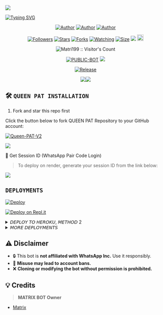 <img align="center" height="auto"
src="https://files.catbox.moe/vf5q1y.png">

[![Typing SVG](https://readme-typing-svg.herokuapp.com?font=Rockstar-ExtraBold&size=30&pause=1000&color=0000FF&center=true&vCenter=true&width=815&height=60&lines=Q+U+E+E+N+-+P+A+T+▇)](https://git.io/typing-svg)
<br>

</p>
<p align="center">
<a href="https://github.com/Matri199"><img title="Author" src="https://img.shields.io/badge/Matrix King-blue?style=for-the-badge&logo=Github"></a> 
<a href="https://youtube.com/@matrix-zat"><img title="Author" src="https://img.shields.io/badge/YT CHANNEL-darkred?style=for-the-badge&logo=youtube"></a> 
<a href="https://wa.me/233593734312"><img title="Author" src="https://img.shields.io/badge/Contact Me-darkgreen?style=for-the-badge&logo=whatsapp"></a>
</p> 

<p align="center">
<a href="https://github.com/Matri199/followers"><img title="Followers" src="https://img.shields.io/github/followers/Matri199?color=purple&style=flat-square"></a>
<a href="https://github.com/Matri199/Queen-PAT/stargazers/"><img title="Stars" src="https://img.shields.io/github/stars/Matri199/QUEEN-PAT?color=blue&style=flat-square"></a>
<a href="https://github.com/Matri199/Queen-PAT/network/members"><img title="Forks" src="https://img.shields.io/github/forks/Matri199/Queen-PAT?color=blue&style=flat-square"></a>
<a href="https://github.com/Matri199/Queen-PAT/watchers"><img title="Watching" src="https://img.shields.io/github/watchers/Matri199/Queen-PAT?label=Watchers&color=blue&style=flat-square"></a>
<a href="https://github.com/Matri199/Queen-PAT/"><img title="Size" src="https://img.shields.io/github/repo-size/Matri199/Queen-PAT?style=flat-square&color=green"></a>
<a href="https://hits.seeyoufarm.com"><img src="https://hits.seeyoufarm.com/api/count/incr/badge.svg?url=https%3A%2F%2Fgithub.com%2FMatri199%2FQUEEN-PAT&count_bg=%2379C83D&title_bg=%23555555&icon=probot.svg&icon_color=%2300FF6D&title=hits&edge_flat=false"/></a>
<a href="https://github.com/Matri199/Queen-PAT/graphs/commit-activity"><img height="20" src="https://img.shields.io/badge/Maintained%3F-yes-green.svg"></a>
</p>

<p align="center"><img src="https://profile-counter.glitch.me/{Queen-PAT}/count.svg" alt="Matri199 :: Visitor's Count" /></p>

<p align="center">
<a href="https://github.com/Matri199/Queen-PAT"><img title="PUBLIC-BOT" src="https://img.shields.io/static/v1?label=Language&message=English&style=flat-square&color=darkpink"></a>
<img src="https://komarev.com/ghpvc/?username=QUEEN-PAT&label=VIEWS&style=flat-square&color=blue" />
</p>

<p align="center">
<a href="https://github.com/Matri199/Queen-PAT"><img title="Release" src="https://img.shields.io/badge/Release-beta%20v2.0-darkcyan.svg?style=for-the-badge&logo=appveyor" /></a>
</p>

<p align='center'>
<a><img src='https://i.imgur.com/LyHic3i.gif'/></a><a><img src='https://i.imgur.com/LyHic3i.gif'/></a>

## 🛠️ `QUEEN PAT INSTALLATION`

1. Fork and star this repo first

Click the button below to fork QUEEN PAT Repository to your GitHub account:

<p align="left">
<a href="https://github.com/Matri199/Queen-PAT/fork"><img title="Queen-PAT-V2" src="https://img.shields.io/badge/FORK-QUEEN-PAT-V2h?color=darkblue&style=for-the-badge&logo=stackshare"></a>
</p>

<a><img src='https://i.imgur.com/LyHic3i.gif'/>

🔑 Get Session ID (WhatsApp Pair Code Login)

> To deploy on render, generate your session ID from the link below:

<p align="left">
<a href="https://queenpat-session.onrender.com/?">
<img src="https://img.shields.io/badge/%F0%9F%9A%80%20GET%20PAIR%20CODE%20WEB-ffcc00?style=for-the-badge"/>
</a>
</p>

## `DEPLOYMENTS`

[![Deploy](https://www.herokucdn.com/deploy/button.svg)](https://dashboard.heroku.com/new?template=https%3A%2F%2Fgithub.com%2FMatri199%2FQueen-PAT) 

[![Deploy on Repl.it](https://repl.it/badge/github/quiec/whatsAlfa)](https://repl.it/github/Matri199/Queen-PAT)

<details>
<summary>𝘋𝘌𝘗𝘓𝘖𝘠 𝘛𝘖 𝘏𝘌𝘙𝘖𝘒𝘜, 𝘔𝘌𝘛𝘏𝘖𝘋 2</summary>

... *(Deployment instructions remain same, just replace "Adiza" with "Queen-PAT")* ...

</details>

<details>
<summary>𝘔𝘖𝘙𝘌 𝘋𝘌𝘗𝘓𝘖𝘠𝘔𝘌𝘕𝘛𝘚</summary>

... *(More deployment links with "Queen-PAT")* ...

</details>

## ⚠️ Disclaimer

- 🔒 This bot is **not affiliated with WhatsApp Inc.** Use it responsibly.  
- 🚨 **Misuse may lead to account bans.**  
- ❌ **Cloning or modifying the bot without permission is prohibited.**

## 💡 Credits

> **MATRIX BOT Owner**
- [Matrix](https://github.com/Matri199)
